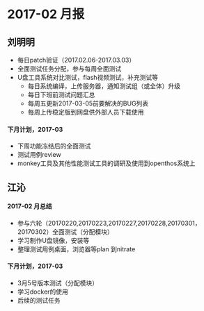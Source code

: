 # 2017-02 月报

## 刘明明
  - 每日patch验证（2017.02.06-2017.03.03）
  - 全面测试任务分配，参与每周全面测试
  - U盘工具系统对比测试，flash视频测试，补充测试等
    - 每日系统编译，上传服务器，通知测试组（或全体）升级
    - 每日下班前测试问题汇总
    - 每周五更新2017-03-05前要解决的BUG列表
    - 每周上传稳定版到网盘供外部人员下载使用
#### 下月计划，2017-03
   - 下周功能冻结后的全面测试
   - 测试用例review
   - monkey工具及其他性能测试工具的调研及使用到openthos系统上
   
## 江沁
#### 2017-02 月总结
   - 参与六轮（20170220,20170223,20170227,20170228,20170301，20170302）全面测试（分配模块）
   - 学习制作U盘镜像，安装等
   - 整理测试用例桌面，浏览器等plan 到nitrate

#### 下月计划，2017-03
   - 3月5号版本测试（分配模块）
   - 学习docker的使用
   - 后续的测试任务
